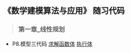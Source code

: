 ## 《数学建模算法与应用》 随习代码

> ### 第一章_线性规划
* P8.模型三代码 [求解函数体](https://github.com/Lost-Monument/Artificial-Intelligence/blob/master/Mathematical%20Modeling%E7%AE%97%E6%B3%95%E4%B8%8E%E5%BA%94%E7%94%A8%E4%BB%A3%E7%A0%81%E5%BA%93/best_choice.m) [执行体](https://github.com/Lost-Monument/Artificial-Intelligence/blob/master/Mathematical%20Modeling%E7%AE%97%E6%B3%95%E4%B8%8E%E5%BA%94%E7%94%A8%E4%BB%A3%E7%A0%81%E5%BA%93/show_res.m)
